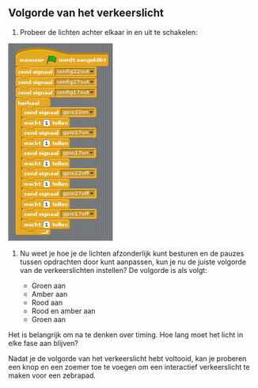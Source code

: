 ## Volgorde van het verkeerslicht

1. Probeer de lichten achter elkaar in en uit te schakelen:

![](images/scratch1-5.png)

1. Nu weet je hoe je de lichten afzonderlijk kunt besturen en de pauzes tussen opdrachten door kunt aanpassen, kun je nu de juiste volgorde van de verkeerslichten instellen? De volgorde is als volgt:
    
    - Groen aan
    - Amber aan
    - Rood aan
    - Rood en amber aan
    - Groen aan

Het is belangrijk om na te denken over timing. Hoe lang moet het licht in elke fase aan blijven?

Nadat je de volgorde van het verkeerslicht hebt voltooid, kan je proberen een knop en een zoemer toe te voegen om een ​​interactief verkeerslicht te maken voor een zebrapad.